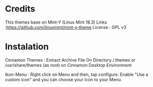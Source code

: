 Credits
=======

This themes base on Mint-Y (Linux Mint 18.3)
Links :https://github.com/linuxmint/mint-y-theme
License : GPL v3



Instalation
===========
Cinnamon Themes : Extract Archive File On Directory /.themes or /usr/share/themes (as root) on Cinnamon Desktop Environment

Ikon-Menu : Right click on Menu and then, tap configure. Enable "Use a custom icon" and you can choose your icon to your Menu.

